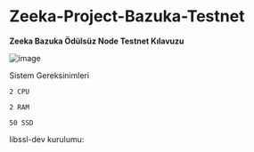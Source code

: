 # Zeeka-Project-Bazuka-Testnet

**Zeeka Bazuka Ödülsüz Node Testnet Kılavuzu**

![image](https://user-images.githubusercontent.com/98783018/189006873-f2a1cb6f-894d-477a-8e10-4b070845f140.png)

Sistem Gereksinimleri

```
2 CPU

2 RAM

50 SSD 
```

libssl-dev kurulumu:
